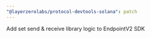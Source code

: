 ```yaml
---
"@layerzerolabs/protocol-devtools-solana": patch
---
```


Add set send & receive library logic to EndpointV2 SDK
